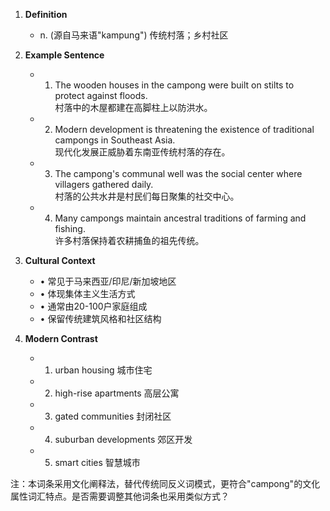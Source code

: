 1. **Definition**  
	- n. (源自马来语"kampung") 传统村落；乡村社区  

2. **Example Sentence**  
	- 1. The wooden houses in the campong were built on stilts to protect against floods.  
		村落中的木屋都建在高脚柱上以防洪水。  
	- 2. Modern development is threatening the existence of traditional campongs in Southeast Asia.  
		现代化发展正威胁着东南亚传统村落的存在。  
	- 3. The campong's communal well was the social center where villagers gathered daily.  
		村落的公共水井是村民们每日聚集的社交中心。  
	- 4. Many campongs maintain ancestral traditions of farming and fishing.  
		许多村落保持着农耕捕鱼的祖先传统。  

3. **Cultural Context**  
	- • 常见于马来西亚/印尼/新加坡地区  
	- • 体现集体主义生活方式  
	- • 通常由20-100户家庭组成  
	- • 保留传统建筑风格和社区结构  

4. **Modern Contrast**  
	- 1. urban housing 城市住宅  
	- 2. high-rise apartments 高层公寓  
	- 3. gated communities 封闭社区  
	- 4. suburban developments 郊区开发  
	- 5. smart cities 智慧城市  

注：本词条采用文化阐释法，替代传统同反义词模式，更符合"campong"的文化属性词汇特点。是否需要调整其他词条也采用类似方式？